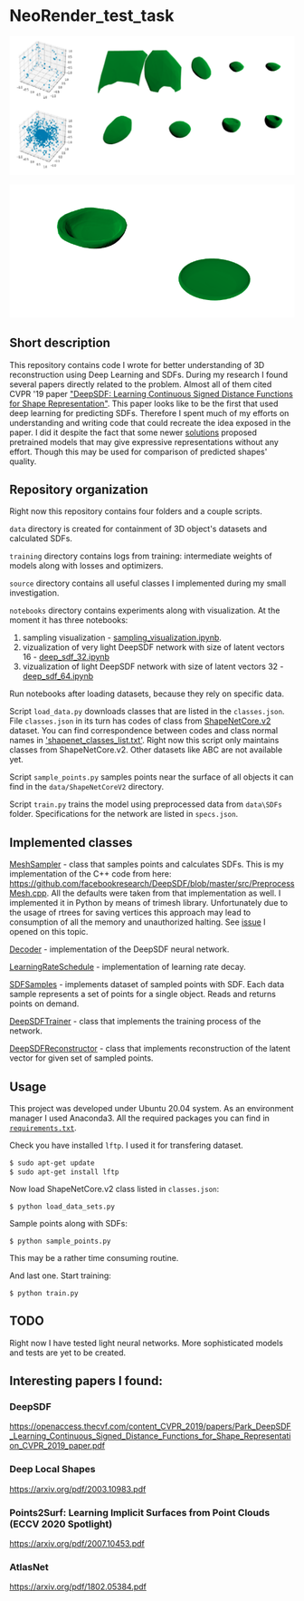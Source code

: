 # NeoRender_test_task
![Image of dynamics](images/cover.png)

![Image of plates](images/plates.png)
## Short description
This repository contains code I wrote for better understanding of 3D reconstruction using Deep Learning and SDFs.
During my research I found several papers directly related to the problem. Almost all of them cited CVPR '19 paper 
["DeepSDF: Learning Continuous Signed Distance Functions for Shape Representation"](https://openaccess.thecvf.com/content_CVPR_2019/papers/Park_DeepSDF_Learning_Continuous_Signed_Distance_Functions_for_Shape_Representation_CVPR_2019_paper.pdf). This paper looks like to be the
first that used deep learning for predicting SDFs. Therefore I spent much of my efforts on understanding and writing
code that could recreate the idea exposed in the paper. I did it despite the fact that some newer [solutions](https://github.com/ErlerPhilipp/points2surf)
proposed pretrained models that may give expressive representations without any effort. Though this may be used for
comparison of predicted shapes' quality.

## Repository organization
Right now this repository contains four folders and a couple scripts. 

`data` directory is created for containment of 3D object's datasets and calculated SDFs.

`training` directory contains logs from training: intermediate weights of models along with losses  and optimizers.

`source` directory contains all useful classes I implemented during my small investigation.

`notebooks` directory contains experiments along with visualization. At the moment it has three notebooks: 
  1. sampling visualization - [sampling_visualization.ipynb](notebooks/sampling_visualization.ipynb).
  2. vizualization of very light DeepSDF network with size of latent vectors 16 - [deep_sdf_32.ipynb](notebooks/deep_sdf_32.ipynb)
  3. vizualization of light DeepSDF network with size of latent vectors 32 - [deep_sdf_64.ipynb](notebooks/deep_sdf_64.ipynb)
  
Run notebooks after loading datasets, because they rely on specific data.

Script `load_data.py` downloads classes that are listed in the `classes.json`. File `classes.json` in its turn has codes of class from 
[ShapeNetCore.v2](http://shapenet.cs.stanford.edu/shapenet/obj-zip/ShapeNetCore.v2/) dataset. You can find correspondence between codes 
and class normal names in ['shapenet_classes_list.txt'](shapenet_classes_list.txt). Right now this script only maintains classes from 
ShapeNetCore.v2. Other datasets like ABC are not available yet.

Script `sample_points.py` samples points near the surface of all objects it can find in the `data/ShapeNetCoreV2` directory. 

Script `train.py` trains the model using preprocessed data from `data\SDFs` folder. Specifications for the network are listed in `specs.json`.

## Implemented classes

[MeshSampler](source/mesh_sampler.py) - class that samples points and calculates SDFs. This is my implementation of the С++ code from here:
https://github.com/facebookresearch/DeepSDF/blob/master/src/PreprocessMesh.cpp. All the defaults were taken 
from that implementation as well. I implemented it in Python by means of trimesh library. Unfortunately due to the usage of rtrees for 
saving vertices this approach may lead to consumption of all the memory and unauthorized halting. 
See [issue](https://github.com/mikedh/trimesh/issues/976) I opened on this topic.

[Decoder](source/deep_sdf.py) - implementation of the DeepSDF neural network.

[LearningRateSchedule](source/learning_rate.py) - implementation of learning rate decay.

[SDFSamples](source/sdf_samples.py) - implements dataset of sampled points with SDF. Each data sample represents a set of points for a single object.
Reads and returns points on demand.

[DeepSDFTrainer](source/deep_sdf_trainer.py) - class that implements the training process of the network. 

[DeepSDFReconstructor](source/deep_sdf_reconstructor.py) - class that implements reconstruction of the latent vector for given set of sampled points.

## Usage

This project was developed under Ubuntu 20.04 system. As an environment manager I used Anaconda3. 
All the required packages you can find in [`requirements.txt`](requirements.txt).

Check you have installed `lftp`. I used it for transfering dataset.

```
$ sudo apt-get update
$ sudo apt-get install lftp
```

Now load ShapeNetCore.v2 class listed in `classes.json`:
```
$ python load_data_sets.py  
```

Sample points along with SDFs:
```
$ python sample_points.py
```
This may be a rather time consuming routine.

And last one. Start training:
```
$ python train.py
```

## TODO
Right now I have tested light neural networks. More sophisticated models and tests are yet to be created.

## Interesting papers I found:

### DeepSDF
https://openaccess.thecvf.com/content_CVPR_2019/papers/Park_DeepSDF_Learning_Continuous_Signed_Distance_Functions_for_Shape_Representation_CVPR_2019_paper.pdf

### Deep Local Shapes
https://arxiv.org/pdf/2003.10983.pdf

### Points2Surf: Learning Implicit Surfaces from Point Clouds (ECCV 2020 Spotlight)
https://arxiv.org/pdf/2007.10453.pdf

### AtlasNet
https://arxiv.org/pdf/1802.05384.pdf

